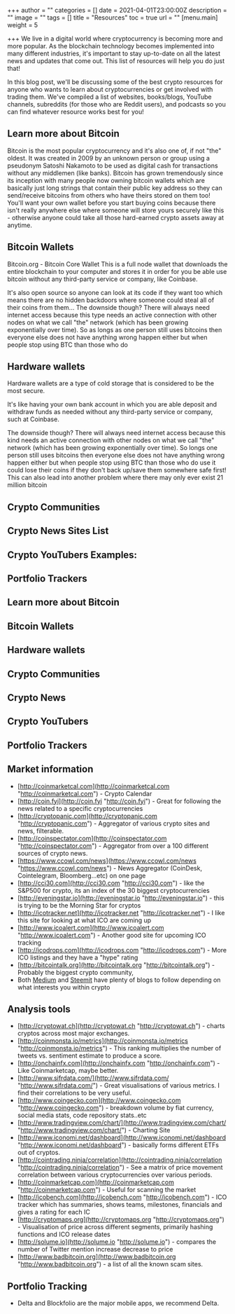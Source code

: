 +++
author = ""
categories = []
date = 2021-04-01T23:00:00Z
description = ""
image = ""
tags = []
title = "Resources"
toc = true
url = ""
[menu.main]
weight = 5

+++
We live in a digital world where cryptocurrency is becoming more and more popular. As the blockchain technology becomes implemented into many different industries, it's important to stay up-to-date on all the latest news and updates that come out. This list of resources will help you do just that!

In this blog post, we'll be discussing some of the best crypto resources for anyone who wants to learn about cryptocurrencies or get involved with trading them. We've compiled a list of websites, books/blogs, YouTube channels, subreddits (for those who are Reddit users), and podcasts so you can find whatever resource works best for you!

## Learn more about Bitcoin

Bitcoin is the most popular cryptocurrency and it's also one of, if not "the" oldest. It was created in 2009 by an unknown person or group using a pseudonym Satoshi Nakamoto to be used as digital cash for transactions without any middlemen (like banks). Bitcoin has grown tremendously since its inception with many people now owning bitcoin wallets which are basically just long strings that contain their public key address so they can send/receive bitcoins from others who have theirs stored on them too! You'll want your own wallet before you start buying coins because there isn't really anywhere else where someone will store yours securely like this - otherwise anyone could take all those hard-earned crypto assets away at anytime.

## Bitcoin Wallets

Bitcoin.org - Bitcoin Core Wallet This is a full node wallet that downloads the entire blockchain to your computer and stores it in order for you be able use bitcoin without any third-party service or company, like Coinbase.

It's also open source so anyone can look at its code if they want too which means there are no hidden backdoors where someone could steal all of their coins from them... The downside though? There will always need internet access because this type needs an active connection with other nodes on what we call "the" network (which has been growing exponentially over time). So as longs as one person still uses bitcoins then everyone else does not have anything wrong happen either but when people stop using BTC than those who do

## Hardware wallets

Hardware wallets are a type of cold storage that is considered to be the most secure.

It's like having your own bank account in which you are able deposit and withdraw funds as needed without any third-party service or company, such at Coinbase.

The downside though? There will always need internet access because this kind needs an active connection with other nodes on what we call "the" network (which has been growing exponentially over time). So longs one person still uses bitcoins then everyone else does not have anything wrong happen either but when people stop using BTC than those who do use it could lose their coins if they don't back up/save them somewhere safe first! This can also lead into another problem where there may only ever exist 21 million bitcoin

## Crypto Communities

## Crypto News Sites List

## Crypto YouTubers Examples:

## Portfolio Trackers

## Learn more about Bitcoin

## Bitcoin Wallets

## Hardware wallets

## Crypto Communities

## Crypto News

## Crypto YouTubers

## Portfolio Trackers

## **Market information**

* [http://coinmarketcal.com](http://coinmarketcal.com "http://coinmarketcal.com") - Crypto Calendar
* [http://coin.fyi](http://coin.fyi "http://coin.fyi") - Great for following the news related to a specific cryptocurrencies
* [http://cryptopanic.com](http://cryptopanic.com "http://cryptopanic.com") -  Aggregator of various crypto sites and news, filterable.
* [http://coinspectator.com](http://coinspectator.com "http://coinspectator.com") -  Aggregator from over a 100 different sources of crypto news.
* [https://www.ccowl.com/news](https://www.ccowl.com/news "https://www.ccowl.com/news") - News Aggregator (CoinDesk, Cointelegram, Bloomberg...etc) on one page
* [http://cci30.com](http://cci30.com "http://cci30.com") - like the S&P500 for crypto, its an index of the 30 biggest cryptocurrencies
* [http://eveningstar.io](http://eveningstar.io "http://eveningstar.io") - this is trying to be the Morning Star for cryptos
* [http://icotracker.net](http://icotracker.net "http://icotracker.net") - I like this site for looking at what ICO are coming up
* [http://www.icoalert.com](http://www.icoalert.com "http://www.icoalert.com") - Another good site for upcoming ICO tracking
* [http://icodrops.com](http://icodrops.com "http://icodrops.com") - More ICO listings and they have a "hype" rating
* [http://bitcointalk.org](http://bitcointalk.org "http://bitcointalk.org") - Probably the biggest crypto community,
* Both [Medium](http://medium.com/topic/cryptocurrency) and [Steemit](http://steemit.com/trending/cryptocurrency) have plenty of blogs to follow depending on what interests you within crypto

## **Analysis tools**

* [http://cryptowat.ch](http://cryptowat.ch "http://cryptowat.ch") - charts cryptos across most major exchanges.
* [http://coinmonsta.io/metrics](http://coinmonsta.io/metrics "http://coinmonsta.io/metrics") - This ranking multiplies the number of tweets vs. sentiment estimate to produce a score.
* [http://onchainfx.com](http://onchainfx.com "http://onchainfx.com") - Like Coinmarketcap, maybe better.
* [http://www.sifrdata.com/](http://www.sifrdata.com/ "http://www.sifrdata.com/") - Great visualisations of various metrics. I find their correlations to be very useful.
* [http://www.coingecko.com](http://www.coingecko.com "http://www.coingecko.com") - breakdown volume by fiat currency, social media stats, code repository stats..etc
* [http://www.tradingview.com/chart/](http://www.tradingview.com/chart/ "http://www.tradingview.com/chart/") - Charting Site
* [http://www.iconomi.net/dashboard](http://www.iconomi.net/dashboard "http://www.iconomi.net/dashboard") - basically forms different ETFs out of cryptos. 
* [http://cointrading.ninja/correlation](http://cointrading.ninja/correlation "http://cointrading.ninja/correlation") - See a matrix of price movement correlation between various cryptocurrencies over various periods.
* [http://coinmarketcap.com](http://coinmarketcap.com "http://coinmarketcap.com") - Useful for scanning the market
* [http://icobench.com](http://icobench.com "http://icobench.com") - ICO tracker which has summaries, shows teams, milestones, financials and gives a rating for each IC
* [http://cryptomaps.org](http://cryptomaps.org "http://cryptomaps.org") - Visualisation of price across different segments, primarily hashing functions and ICO release dates
* [http://solume.io](http://solume.io "http://solume.io") - compares the number of Twitter mention increase decrease to price
* [http://www.badbitcoin.org](http://www.badbitcoin.org "http://www.badbitcoin.org") - a list of all the known scam sites. 

## **Portfolio Tracking**

* Delta and Blockfolio are the major mobile apps, we  recommend Delta.
